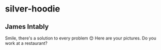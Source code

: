 # silver-hoodie

## James Intably
Smile, there's a solution to every problem 😊
Here are your pictures.
Do you work at a restaurant?
